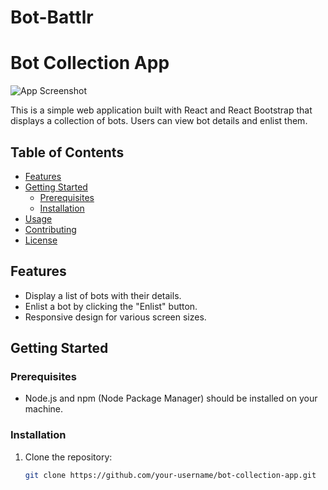 ﻿# Bot-Battlr
# Bot Collection App

![App Screenshot](screenshot.png) <!-- Replace with an actual screenshot of your app -->

This is a simple web application built with React and React Bootstrap that displays a collection of bots. Users can view bot details and enlist them.

## Table of Contents

- [Features](#features)
- [Getting Started](#getting-started)
  - [Prerequisites](#prerequisites)
  - [Installation](#installation)
- [Usage](#usage)
- [Contributing](#contributing)
- [License](#license)

## Features

- Display a list of bots with their details.
- Enlist a bot by clicking the "Enlist" button.
- Responsive design for various screen sizes.

## Getting Started

### Prerequisites

- Node.js and npm (Node Package Manager) should be installed on your machine.

### Installation

1. Clone the repository:

   ```bash
   git clone https://github.com/your-username/bot-collection-app.git
